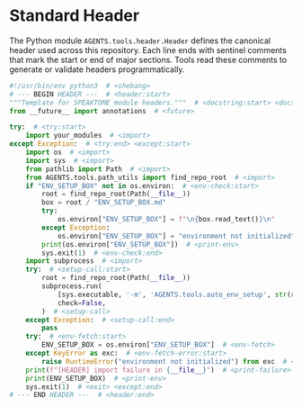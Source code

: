 # Standard Header

The Python module `AGENTS.tools.header.Header` defines the canonical
header used across this repository.  Each line ends with sentinel comments
that mark the start or end of major sections.  Tools read these comments to
generate or validate headers programmatically.

```python
#!/usr/bin/env python3  # <shebang>
# --- BEGIN HEADER ---  # <header:start>
"""Template for SPEAKTOME module headers."""  # <docstring:start> <docstring:end>
from __future__ import annotations  # <future>

try:  # <try:start>
    import your_modules  # <import>
except Exception:  # <try:end> <except:start>
    import os  # <import>
    import sys  # <import>
    from pathlib import Path  # <import>
    from AGENTS.tools.path_utils import find_repo_root  # <import>
    if "ENV_SETUP_BOX" not in os.environ:  # <env-check:start>
        root = find_repo_root(Path(__file__))
        box = root / "ENV_SETUP_BOX.md"
        try:
            os.environ["ENV_SETUP_BOX"] = f"\n{box.read_text()}\n"
        except Exception:
            os.environ["ENV_SETUP_BOX"] = "environment not initialized"
        print(os.environ["ENV_SETUP_BOX"])  # <print-env>
        sys.exit(1)  # <env-check:end>
    import subprocess  # <import>
    try:  # <setup-call:start>
        root = find_repo_root(Path(__file__))
        subprocess.run(
            [sys.executable, '-m', 'AGENTS.tools.auto_env_setup', str(root)],
            check=False,
        )  # <setup-call>
    except Exception:  # <setup-call:end>
        pass
    try:  # <env-fetch:start>
        ENV_SETUP_BOX = os.environ["ENV_SETUP_BOX"]  # <env-fetch>
    except KeyError as exc:  # <env-fetch-error:start>
        raise RuntimeError("environment not initialized") from exc  # <env-fetch-error:end> <env-fetch:end>
    print(f"[HEADER] import failure in {__file__}")  # <print-failure>
    print(ENV_SETUP_BOX)  # <print-env>
    sys.exit(1)  # <exit> <except:end>
# --- END HEADER ---  # <header:end>
```
